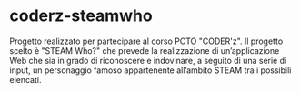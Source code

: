 # coderz-steamwho

Progetto realizzato per partecipare al corso PCTO "CODER'z".
Il progetto scelto è "STEAM Who?" che prevede la realizzazione di un’applicazione Web che sia in grado di riconoscere e indovinare, a seguito di una serie di input, un personaggio famoso appartenente all’ambito STEAM tra i possibili elencati.
